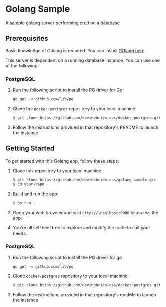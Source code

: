 # Golang Sample
A sample golang server performing crud on a database

## Prerequisites
Basic knowledge of Golang is required. You can install [GOlang here](https://go.dev/doc/install)

This server is dependent on a running database instance. You can use one of the following:

### PostgreSQL
1. Run the following script to install the PG driver for Go:
    ```bash
    go get -u github.com/lib/pq
    ```

2. Clone the `docker-postgres` repository to your local machine:
    ```bash
    $ git clone https://github.com/devinobrien-css/docker-postgres.git
    ```

3. Follow the instructions provided in that repository's README to launch the instance.

## Getting Started
To get started with this Golang app, follow these steps:

1. Clone this repository to your local machine:
    ```bash
    $ git clone https://github.com/devinobrien-css/golang-sample.git
    $ cd your-repo
    ```

2. Build and run the app:
    ```bash
    $ go run .
    ```

4. Open your web browser and visit `http://localhost:8080` to access the app.

5. You're all set! Feel free to explore and modify the code to suit your needs.



### PostgreSQL

1. Run the following script to install the PG driver for go
    ```bash
    go get -u github.com/lib/pq
    ```

2. Clone `docker-postgres` repository to your local machine:
    ```bash
    $ git clone https://github.com/devinobrien-css/docker-postgres.git
    ```

3. Follow the instructions provided in that repository's readMe to launch the instance



